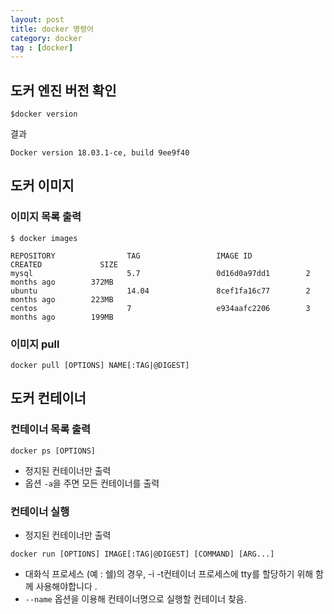 ```yaml
---
layout: post
title: docker 명령어
category: docker
tag : [docker]
---
```


## 도커 엔진 버전 확인
```shell
$docker version
```
결과
```
Docker version 18.03.1-ce, build 9ee9f40
```

## 도커 이미지
### 이미지 목록 출력
```shell
$ docker images
```

```
REPOSITORY                TAG                 IMAGE ID            CREATED             SIZE
mysql                     5.7                 0d16d0a97dd1        2 months ago        372MB
ubuntu                    14.04               8cef1fa16c77        2 months ago        223MB
centos                    7                   e934aafc2206        3 months ago        199MB
```

### 이미지 pull
```
docker pull [OPTIONS] NAME[:TAG|@DIGEST]
```

## 도커 컨테이너
### 컨테이너 목록 출력
```
docker ps [OPTIONS]
```
* 정지된 컨테이너만 출력
* 옵션 `-a`을 주면 모든 컨테이너를 출력

### 컨테이너 실행
* 정지된 컨테이너만 출력
```
docker run [OPTIONS] IMAGE[:TAG|@DIGEST] [COMMAND] [ARG...] 
```
* 대화식 프로세스 (예 : 쉘)의 경우, -i -t컨테이너 프로세스에 tty를 할당하기 위해 함께 사용해야합니다 . 
* `--name` 옵션을 이용해 컨테이너명으로 실행할 컨테이너 찾음.
